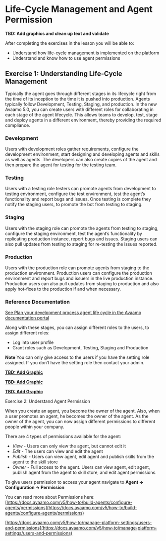 # Life-Cycle Management and Agent Permission

**TBD: Add graphics and clean up text and validate**

After completing the exercises in the lesson you will be able to:

- Understand how life-cycle management is implemented on the platform
- Understand and know how to use agent permissions

## Exercise 1: Understanding Life-Cycle Management
Typically the agent goes through different stages in its lifecycle right from the time of its inception
to the time it is pushed into production. Agents typically follow Development, Testing, Staging, and production.
In the new Avaamo 5.0, you can create users with different roles for collaborating in each stage of the agent lifecycle. 
This allows teams to develop, test, stage and deploy agents in a different environment,
thereby providing the required compliance.

### Development
Users with development roles gather requirements, configure the development environment, start designing and developing agents and skills as well as agents. The developers can also create copies of the agent and then prepare the agent for testing for the testing team.

### Testing
Users with a testing role testers can promote agents from development to testing environment, configure the test environment, test the agent’s functionality and report bugs and issues. Once testing is complete they notify the staging users, to promote the bot from testing to staging.

### Staging
Users with the staging role can promote the agents from testing to staging, configure the staging environment, test the agent’s functionality by replicating production instance, report bugs and issues. Staging users can also pull updates from testing to staging for re-testing the issues reported.

### Production
Users with the production role can promote agents from staging to the production environment. Production users can configure the production environment and report bugs and issuers in the live production instance. Production users can also pull updates from staging to production and also apply hot-fixes to the production if and when necessary.

### Reference Documentation
[See Plan your development process agent life cycle in the Avaamo documentation portal](https://docs.avaamo.com/v5/how-to/plan-your-development-process-agent-life-cycle)

Along with these stages, you can assign different roles to the users, to assign different roles:

- Log into user profile
- Grant roles such as Development, Testing, Staging and Production

**Note** You can only give access to the users if you have the setting role assigned.
If you don’t have the setting role then contact your admin.

[**TBD: Add Graphic**](contents/my-agent/life-cycle/images/tbd)

[**TBD: Add Graphic**](contents/my-agent/life-cycle/images/tbd)

[**TBD: Add Graphic**](contents/my-agent/life-cycle/images/tbd)

Exercise 2: Understand Agent Permission

When you create an agent, you become the owner of the agent. Also, when a user promotes an agent,
he becomes the owner of the agent. As the owner of the agent, you can now assign different permissions
to different people within your company.

There are 4 types of permissions available for the agent:

- _View_ - Users can only view the agent, but cannot edit it
- _Edit_ - The users can view and edit the agent
- _Publish_ - Users can view agent, edit agent and publish skills from the agent to the skill store
- _Owner_ - Full access to the agent. Users can view agent, edit agent, publish agent from the agent to skill store, and edit agent permissions.

To give users permission to access your agent navigate to **Agent -> Configuration -> Permission**

You can read more about Permissions here: 
[https://docs.avaamo.com/v5/how-to/build-agents/configure-agents/permissions](https://docs.avaamo.com/v5/how-to/build-agents/configure-agents/permissions)

[https://docs.avaamo.com/v5/how-to/manage-platform-settings/users-and-permissions](https://docs.avaamo.com/v5/how-to/manage-platform-settings/users-and-permissions)

